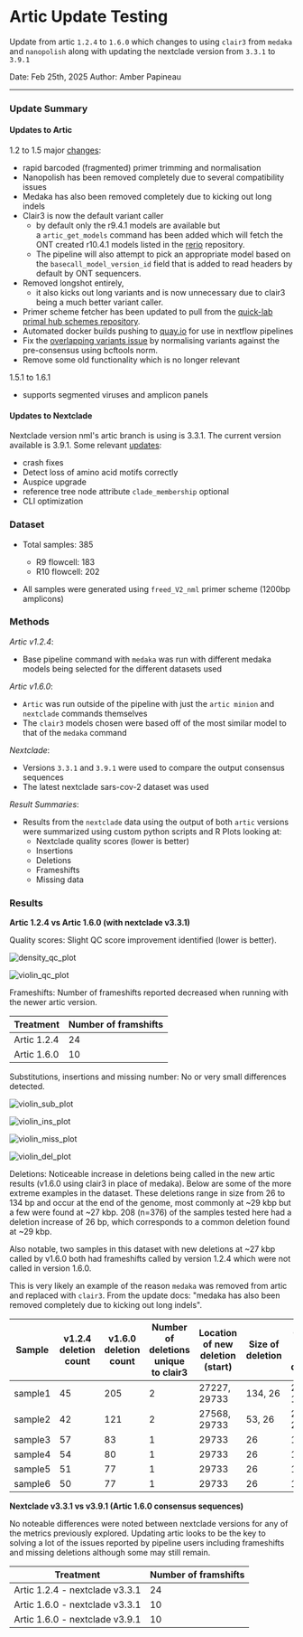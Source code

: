 # Artic Update Testing
Update from artic `1.2.4` to `1.6.0` which changes to using `clair3` from `medaka` and `nanopolish` along with updating the nextclade version from `3.3.1` to `3.9.1`

Date: Feb 25th, 2025
Author: Amber Papineau

---------------

### Update Summary
#### Updates to Artic
1.2 to 1.5 major [changes](https://github.com/nextstrain/nextclade/releases?page=2):
* rapid barcoded (fragmented) primer trimming and normalisation
* Nanopolish has been removed completely due to several compatibility issues
* Medaka has also been removed completely due to kicking out long indels
* Clair3 is now the default variant caller
	* by default only the r9.4.1 models are available but a `artic_get_models` command has been added which will fetch the ONT created r10.4.1 models listed in the [rerio](https://github.com/nanoporetech/rerio) repository.
	* The pipeline will also attempt to pick an appropriate model based on the `basecall_model_version_id` field that is added to read headers by default by ONT sequencers.
* Removed longshot entirely, 
	* it also kicks out long variants and is now unnecessary due to clair3 being a much better variant caller.
* Primer scheme fetcher has been updated to pull from the [quick-lab primal hub schemes repository](https://github.com/quick-lab/primerschemes).
* Automated docker builds pushing to [quay.io](https://quay.io/repository/artic/fieldbioinformatics) for use in nextflow pipelines
* Fix the [overlapping variants issue](https://github.com/artic-network/fieldbioinformatics/issues/125) by normalising variants against the pre-consensus using bcftools norm.
* Remove some old functionality which is no longer relevant

1.5.1 to 1.6.1
* supports segmented viruses and amplicon panels

#### Updates to Nextclade
Nextclade version nml's artic branch is using is 3.3.1. The current version available is 3.9.1. Some relevant [updates](https://github.com/nextstrain/nextclade/releases?page=2):
* crash fixes
* Detect loss of amino acid motifs correctly
* Auspice upgrade
* reference tree node attribute `clade_membership` optional
* CLI optimization

### Dataset
- Total samples: 385
    - R9 flowcell: 183
    - R10 flowcell: 202

- All samples were generated using `freed_V2_nml` primer scheme (1200bp amplicons)

### Methods
*Artic v1.2.4*:
- Base pipeline command with `medaka` was run with different medaka models being selected for the different datasets used

*Artic v1.6.0*:
- `Artic` was run outside of the pipeline with just the `artic minion` and `nextclade` commands themselves
- The `clair3` models chosen were based off of the most similar model to that of the `medaka` command

*Nextclade*:
- Versions `3.3.1` and `3.9.1` were used to compare the output consensus sequences
- The latest nextclade sars-cov-2 dataset was used

*Result Summaries*:
- Results from the `nextclade` data using the output of both `artic` versions were summarized using custom python scripts and R Plots looking at:
    - Nextclade quality scores (lower is better)
    - Insertions
    - Deletions
    - Frameshifts
    - Missing data

### Results

**Artic 1.2.4 vs Artic 1.6.0 (with nextclade v3.3.1)**

Quality scores: Slight QC score improvement identified (lower is better).

![density_qc_plot](./images/density_qc_plot.jpg)

![violin_qc_plot](./images/violin_qc_plot.jpg)


Frameshifts: Number of frameshifts reported decreased when running with the newer artic version.

| Treatment   | Number of framshifts |
| ----------- | -------------------- |
| Artic 1.2.4 | 24                   |
| Artic 1.6.0 | 10                   |

Substitutions, insertions and missing number: No or very small differences detected.

![violin_sub_plot](./images/violin_sub_plot.jpg)

![violin_ins_plot](./images/violin_ins_plot.jpg)

![violin_miss_plot](./images/violin_miss_plot.jpg)

![violin_del_plot](./images/violin_del_plot.jpg)

Deletions: Noticeable increase in deletions being called in the new artic results (v1.6.0 using clair3 in place of medaka). Below are some of the more extreme examples in the dataset. These deletions range in size from 26 to 134 bp and occur at the end of the genome, most commonly at ~29 kbp but a few were found at ~27 kbp. 208 (n=376) of the samples tested here had a deletion increase of 26 bp, which corresponds to a common deletion found at ~29 kbp.
 
Also notable, two samples in this dataset with new deletions at ~27 kbp called by v1.6.0 both had frameshifts called by version 1.2.4 which were not called in version 1.6.0.
 
This is very likely an example of the reason `medaka` was removed from artic and replaced with `clair3`. From the update docs: "medaka has also been removed completely due to kicking out long indels".

| Sample           | v1.2.4 deletion count | v1.6.0 deletion count | Number of deletions unique to clair3 | Location of new deletion (start) | Size of deletion | Quality score of the deletion |
| ---------------- | --------------------- | --------------------- | ------------------------------------------- | ------------------------ | ---------------- | ----------------------------- |
| sample1     | 45                    | 205                   | 2                                           | 27227, 29733             | 134, 26          | 25.06, 19.64                  |
| sample2     | 42                    | 121                   | 2                                           | 27568, 29733             | 53, 26           | 21.98, 21.62                  |
| sample3    | 57                    | 83                    | 1                                           | 29733                    | 26               | 10.67                         |
| sample4   | 54                    | 80                    | 1                                           | 29733                    | 26               | 10.72                         |
| sample5 | 51                    | 77                    | 1                                           | 29733                    | 26               | 19.48                         |
| sample6    | 50                    | 77                    | 1                                           | 29733                    | 26               | 11                            |


**Nextclade v3.3.1 vs v3.9.1 (Artic 1.6.0 consensus sequences)**

No noteable differences were noted between nextclade versions for any of the metrics previously explored. Updating artic looks to be the key to solving a lot of the issues reported by pipeline users including frameshifts and missing deletions although some may still remain.

| Treatment                       | Number of framshifts |
| ------------------------------- | -------------------- |
| Artic 1.2.4 - nextclade  v3.3.1 | 24                   |
| Artic 1.6.0 - nextclade  v3.3.1 | 10                   |
| Artic 1.6.0 - nextclade  v3.9.1 | 10                   |
